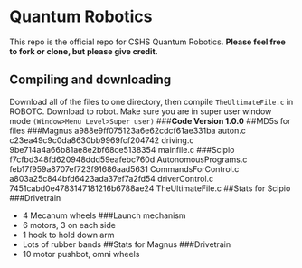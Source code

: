 # Quantum Robotics
This repo is the official repo for CSHS Quantum Robotics. **Please feel free to fork or clone, but please give credit.** 
## Compiling and downloading
Download all of the files to one directory, then compile ```TheUltimateFile.c``` in ROBOTC. Download to robot.
Make sure you are in super user window mode ```(Window>Menu Level>Super user)``` 
###**Code Version 1.0.0** 
##MD5s for files
###Magnus
a988e9ff075123a6e62cdcf61ae331ba  auton.c
c23ea49c9c0da8630bb9969fcf204742  driving.c
9be714a4a66b81ae8e2bf68ce5138354  mainfile.c
###Scipio
f7cfbd348fd620948ddd59eafebc760d  AutonomousPrograms.c
feb17f959a8707ef723f91686aad5631  CommandsForControl.c
a803a25c844bfd6423ada37ef7a2fd54  driverControl.c
7451cabd0e4783147181216b6788ae24  TheUltimateFile.c
##Stats for Scipio
###Drivetrain
+ 4 Mecanum wheels
###Launch mechanism
+ 6 motors, 3 on each side
+ 1 hook to hold down arm
+ Lots of rubber bands
##Stats for Magnus
###Drivetrain
+ 10 motor pushbot, omni wheels
